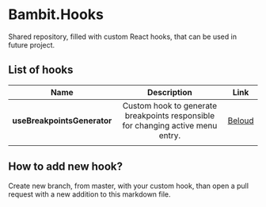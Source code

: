 # Bambit.Hooks

Shared repository, filled with custom React hooks, that can be used in future project.

## List of hooks

| Name | Description | Link |
|:---:|:---:|:---:|
| **useBreakpointsGenerator** | Custom hook to generate breakpoints responsible for changing active menu entry. | [Beloud](https://github.com/Bambitcompl/Bambit.Beloud/blob/5e8b0b474072dec857f757e182c81df0d8dc6a96/src/hooks/useBreakpointsGenerator.tsx) |
|  |  |  |

## How to add new hook?

Create new branch, from master, with your custom hook, than open a pull request with a new addition to this markdown file.
